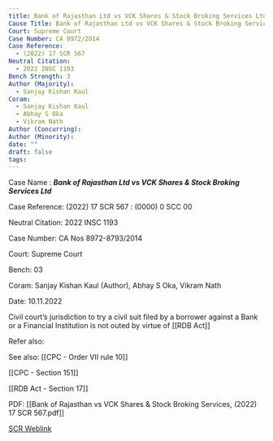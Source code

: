 ```yaml
---
title: Bank of Rajasthan Ltd vs VCK Shares & Stock Broking Services Ltd
Cause Title: Bank of Rajasthan Ltd vs VCK Shares & Stock Broking Services Ltd
Court: Supreme Court
Case Number: CA 8972/2014
Case Reference:
  - (2022) 17 SCR 567
Neutral Citation:
  - 2022 INSC 1193
Bench Strength: 3
Author (Majority):
  - Sanjay Kishan Kaul
Coram:
  - Sanjay Kishan Kaul
  - Abhay S Oka
  - Vikram Nath
Author (Concurring): 
Author (Minority): 
date: ""
draft: false
tags:
---
```

Case Name : ***Bank of Rajasthan Ltd vs VCK Shares & Stock Broking Services Ltd***

Case Reference: (2022) 17 SCR 567 : (0000) 0 SCC 00

Neutral Citation: 2022 INSC 1193

Case Number: CA Nos 8972-8793/2014

Court: Supreme Court

Bench: 03

Coram: Sanjay Kishan Kaul (Author), Abhay S Oka, Vikram Nath

Date: 10.11.2022

Civil court’s jurisdiction to try a civil suit filed by a borrower against a Bank or a Financial Institution is not outed by virtue of [[RDB Act]]

Refer also:


See also:
[[CPC - Order VII rule 10]]

[[CPC - Section 151]]

[[RDB Act - Section 17]]

PDF: [[Bank of Rajasthan vs VCK Shares & Stock Broking Services, (2022) 17 SCR 567.pdf]]

[SCR Weblink](https://digiscr.sci.gov.in/view_judgment?id=MzUwNDk=)